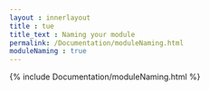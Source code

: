```yaml
---
layout : innerlayout
title : tue
title_text : Naming your module
permalink: /Documentation/moduleNaming.html
moduleNaming : true
---
```


{% include Documentation/moduleNaming.html %}